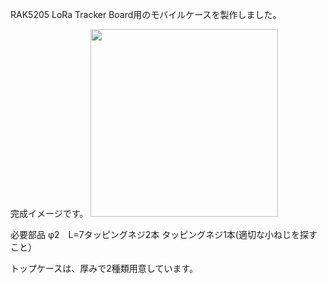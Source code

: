 RAK5205  LoRa Tracker Board用のモバイルケースを製作しました。

完成イメージです。
<img src="https://qiita-image-store.s3.ap-northeast-1.amazonaws.com/0/285344/e4c3b733-420b-fec7-2d29-68a8b3ba5bc3.png" alt="" width="300" height="">

必要部品
φ2　L=7タッピングネジ2本
タッピングネジ1本(適切な小ねじを探すこと）

トップケースは、厚みで2種類用意しています。
